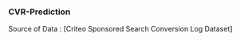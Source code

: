 ### CVR-Prediction

Source of Data : [Criteo Sponsored Search Conversion Log Dataset]

[link]: https://ailab.criteo.com/criteo-sponsored-search-conversion-log-dataset/
